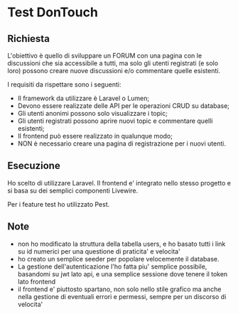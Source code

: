 # Test DonTouch

## Richiesta

L'obiettivo è quello di sviluppare un FORUM con una pagina con le discussioni che sia accessibile a tutti, ma
solo gli utenti registrati (e solo loro) possono creare nuove discussioni e/o commentare quelle esistenti.

I requisiti da rispettare sono i seguenti:

- Il framework da utilizzare è Laravel o Lumen;
- Devono essere realizzate delle API per le operazioni CRUD su database;
- Gli utenti anonimi possono solo visualizzare i topic;
- Gli utenti registrati possono aprire nuovi topic e commentare quelli esistenti;
- Il frontend può essere realizzato in qualunque modo;
- NON è necessario creare una pagina di registrazione per i nuovi utenti.

## Esecuzione

Ho scelto di utilizzare Laravel. Il frontend e' integrato nello stesso progetto e si basa su dei semplici componenti Livewire.

Per i feature test ho utilizzato Pest.

## Note

- non ho modificato la struttura della tabella users, e ho basato tutti i link su id numerici per una questione di praticita' e velocita'
- ho creato un semplice seeder per popolare velocemente il database.
- La gestione dell'autenticazione l'ho fatta piu' semplice possibile, basandomi su jwt lato api, e una semplice sessione dove tenere il token lato frontend
- il frontend e' piuttosto spartano, non solo nello stile grafico ma anche nella gestione di eventuali errori e permessi, sempre per un discorso di velocita'
